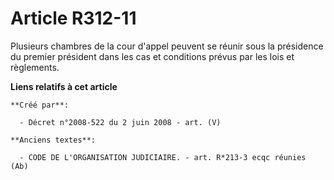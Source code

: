 # Article R312-11

Plusieurs chambres de la cour d'appel peuvent se réunir sous la présidence du premier président dans les cas et conditions
prévus par les lois et règlements.

**Liens relatifs à cet article**

	**Créé par**:

	  - Décret n°2008-522 du 2 juin 2008 - art. (V)

	**Anciens textes**:

	  - CODE DE L'ORGANISATION JUDICIAIRE. - art. R*213-3 ecqc réunies (Ab)
